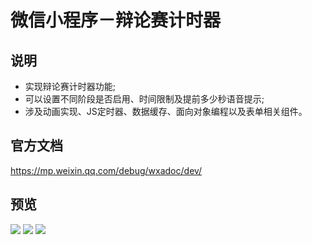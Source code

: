 # 微信小程序－辩论赛计时器

## 说明
- 实现辩论赛计时器功能;
- 可以设置不同阶段是否启用、时间限制及提前多少秒语音提示;
- 涉及动画实现、JS定时器、数据缓存、面向对象编程以及表单相关组件。

## 官方文档
https://mp.weixin.qq.com/debug/wxadoc/dev/

## 预览

![](http://c1.zdb.io/files/2017/02/20/a/a41af346a808a2abde1b5e1c52ac3c1e_b.jpg)
![](http://c1.zdb.io/files/2017/02/20/2/202d4e05fe96d8e1284d022deffc0d8b_b.jpg)
![](http://c1.zdb.io/files/2017/02/20/a/aaeda148b4d2e7f0a89ed9d83525d658_b.jpg)
